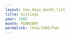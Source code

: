```yaml
---
layout: hoa_days_month_list
title: Sittings
year: 1982
month: FEBRUARY
permalink: /hoa/1982/Feb
---
```

